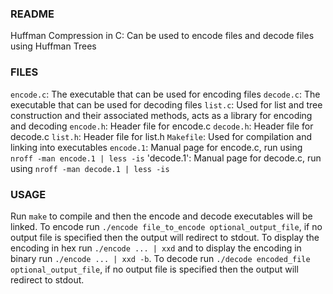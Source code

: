 ### README

Huffman Compression in C: Can be used to encode files and decode files using Huffman Trees

### FILES

`encode.c`: The executable that can be used for encoding files
`decode.c`: The executable that can be used for decoding files
`list.c`: Used for list and tree construction and their associated methods, acts as a library for encoding and decoding
`encode.h`: Header file for encode.c
`decode.h`: Header file for decode.c
`list.h`: Header file for list.h
`Makefile`: Used for compilation and linking into executables
`encode.1`: Manual page for encode.c, run using `nroff -man encode.1 | less -is`
'decode.1': Manual page for decode.c, run using `nroff -man decode.1 | less -is`

### USAGE

Run `make` to compile and then the encode and decode executables will be linked. To encode run `./encode file_to_encode optional_output_file`, if no output file is specified then the output will redirect
to stdout. To display the encoding in hex run `./encode ... | xxd` and to display the encoding in binary run `./encode ... | xxd -b`. To decode run `./decode encoded_file optional_output_file`, if no output file is specified then the output will redirect to stdout.


